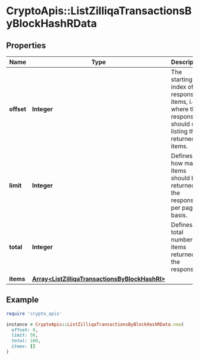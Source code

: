 # CryptoApis::ListZilliqaTransactionsByBlockHashRData

## Properties

| Name | Type | Description | Notes |
| ---- | ---- | ----------- | ----- |
| **offset** | **Integer** | The starting index of the response items, i.e. where the response should start listing the returned items. |  |
| **limit** | **Integer** | Defines how many items should be returned in the response per page basis. |  |
| **total** | **Integer** | Defines the total number of items returned in the response. |  |
| **items** | [**Array&lt;ListZilliqaTransactionsByBlockHashRI&gt;**](ListZilliqaTransactionsByBlockHashRI.md) |  |  |

## Example

```ruby
require 'crypto_apis'

instance = CryptoApis::ListZilliqaTransactionsByBlockHashRData.new(
  offset: 0,
  limit: 50,
  total: 100,
  items: []
)
```


